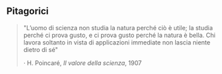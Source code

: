 ## Pitagorici

> "L’uomo di scienza non studia la natura perché ciò è utile; la studia perché ci prova gusto, e ci prova gusto perché la natura è bella. Chi lavora soltanto in vista di applicazioni immediate non lascia niente dietro di sé"
> 
> · H. Poincaré, _Il valore della scienza_, 1907
